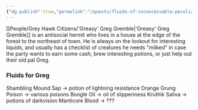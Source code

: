 ```yaml
---
{"dg-publish":true,"permalink":"/quests/fluids-of-inconceivable-peculiarity/"}
---
```


[[People/Grey Hawk Citizens/'Greasy' Greg Gremble\|'Greasy' Greg Gremble]] is an antisocial hermit who lives in a house at the edge of the forest to the northeast of town.  He is always on the lookout for interesting liquids, and usually has a checklist of creatures he needs "milked" in case the party wants to earn some cash, brew interesting potions, or just help out their old pal Greg.  

### Fluids for Greg
Shambling Mound Sap -> potion of lightning resistance
Orange Grung Poison -> various poisons
Boogle Oil -> oil of slipperiness
Kruthik Saliva -> potions of darkvision
Manticore Blood -> ???